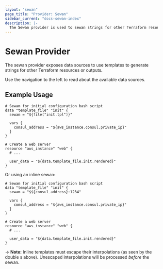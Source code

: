 ```yaml
---
layout: "sewan"
page_title: "Provider: Sewan"
sidebar_current: "docs-sewan-index"
description: |-
  The Sewan provider is used to sewan strings for other Terraform resources.
---
```


# Sewan Provider

The sewan provider exposes data sources to use templates to generate
strings for other Terraform resources or outputs.

Use the navigation to the left to read about the available data sources.

## Example Usage

```hcl
# Sewan for initial configuration bash script
data "template_file" "init" {
  sewan = "${file("init.tpl")}"

  vars {
    consul_address = "${aws_instance.consul.private_ip}"
  }
}

# Create a web server
resource "aws_instance" "web" {
  # ...

  user_data = "${data.template_file.init.rendered}"
}
```

Or using an inline sewan:

```hcl
# Sewan for initial configuration bash script
data "template_file" "init" {
  sewan = "$${consul_address}:1234"

  vars {
    consul_address = "${aws_instance.consul.private_ip}"
  }
}

# Create a web server
resource "aws_instance" "web" {
  # ...

  user_data = "${data.template_file.init.rendered}"
}
```

-> **Note:** Inline templates must escape their interpolations (as seen
by the double `$` above). Unescaped interpolations will be processed
_before_ the sewan.

